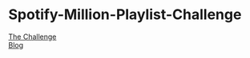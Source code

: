 # Spotify-Million-Playlist-Challenge
[The Challenge](https://www.aicrowd.com/challenges/spotify-million-playlist-dataset-challenge)  
[Blog](https://dirt-silicon-3e5.notion.site/MPD-Challenge-39d000154ed34f7fa9f7d8fd5694e73d)
